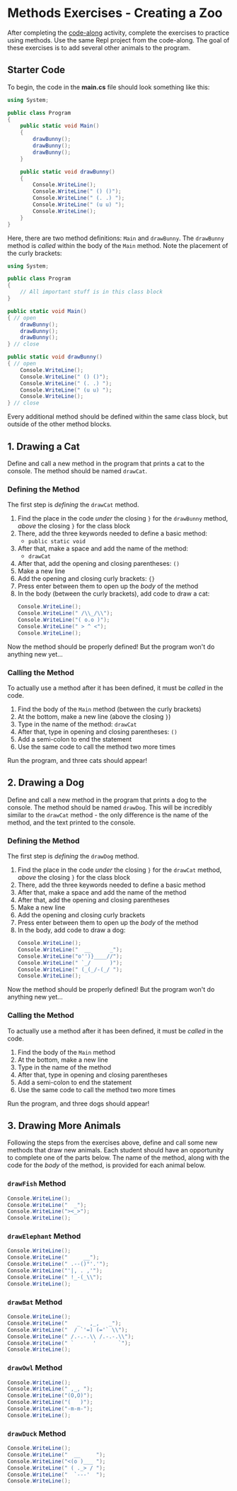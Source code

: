 # Methods Exercises - Creating a Zoo
After completing the [code-along](MethodsCodeAlong.md) activity, complete the exercises to practice using methods. Use the same Repl project from the code-along. The goal of these exercises is to add several other animals to the program.

## Starter Code
To begin, the code in the **main.cs** file should look something like this:

```cs
using System;

public class Program
{
    public static void Main()
    {
        drawBunny();
        drawBunny();
        drawBunny();
    }

    public static void drawBunny()
    {
        Console.WriteLine();
        Console.WriteLine(" () ()");
        Console.WriteLine(" (. .) ");
        Console.WriteLine(" (u u) ");
        Console.WriteLine();
    }
}
```

Here, there are two method definitions: `Main` and `drawBunny`. The `drawBunny` method is _called_ within the body of the `Main` method. Note the placement of the curly brackets:

```cs
using System;

public class Program
{
    // All important stuff is in this class block
}
```

```cs
public static void Main()
{ // open
    drawBunny();
    drawBunny();
    drawBunny();
} // close

public static void drawBunny()
{ // open
    Console.WriteLine();
    Console.WriteLine(" () ()");
    Console.WriteLine(" (. .) ");
    Console.WriteLine(" (u u) ");
    Console.WriteLine();
} // close
```

Every additional method should be defined within the same class block, but outside of the other method blocks.

## 1. Drawing a Cat
Define and call a new method in the program that prints a cat to the console. The method should be named `drawCat`.

### Defining the Method
The first step is _defining_ the `drawCat` method.

1. Find the place in the code _under_ the closing `}` for the `drawBunny` method, _above_ the closing `}` for the class block
1. There, add the three keywords needed to define a basic method:
    - `public static void`
1. After that, make a space and add the name of the method:
    - `drawCat`
1. After that, add the opening and closing parentheses: `()`
1. Make a new line
1. Add the opening and closing curly brackets: `{}`
1. Press enter between them to open up the _body_ of the method
1. In the body (between the curly brackets), add code to draw a cat:  
    ```cs
    Console.WriteLine();
    Console.WriteLine(" /\\_/\\");
    Console.WriteLine("( o.o )");
    Console.WriteLine(" > ^ <");
    Console.WriteLine();
    ```

Now the method should be properly defined! But the program won't do anything new yet...

### Calling the Method
To actually use a method after it has been defined, it must be _called_ in the code.

1. Find the body of the `Main` method (between the curly brackets)
1. At the bottom, make a new line (above the closing `}`)
1. Type in the name of the method: `drawCat`
1. After that, type in opening and closing parentheses: `()`
1. Add a semi-colon to end the statement
1. Use the same code to call the method two more times

Run the program, and three cats should appear!

## 2. Drawing a Dog
Define and call a new method in the program that prints a dog to the console. The method should be named `drawDog`. This will be incredibly similar to the `drawCat` method - the only difference is the name of the method, and the text printed to the console.

### Defining the Method
The first step is _defining_ the `drawDog` method.

1. Find the place in the code _under_ the closing `}` for the `drawCat` method, _above_ the closing `}` for the class block
1. There, add the three keywords needed to define a basic method
1. After that, make a space and add the name of the method
1. After that, add the opening and closing parentheses
1. Make a new line
1. Add the opening and closing curly brackets
1. Press enter between them to open up the _body_ of the method
2. In the body, add code to draw a dog:  
    ```cs
    Console.WriteLine();
    Console.WriteLine("  __      _");
    Console.WriteLine("o'')}____//");
    Console.WriteLine(" `_/      )");
    Console.WriteLine(" (_(_/-(_/ ");
    Console.WriteLine();
    ```

Now the method should be properly defined! But the program won't do anything new yet...

### Calling the Method
To actually use a method after it has been defined, it must be _called_ in the code.

1. Find the body of the `Main` method 
1. At the bottom, make a new line
1. Type in the name of the method
1. After that, type in opening and closing parentheses
1. Add a semi-colon to end the statement
1. Use the same code to call the method two more times

Run the program, and three dogs should appear!

## 3. Drawing More Animals
Following the steps from the exercises above, define and call some new methods that draw new animals. Each student should have an opportunity to complete one of the parts below. The name of the method, along with the code for the _body_ of the method, is provided for each animal below.

### `drawFish` Method
```cs
Console.WriteLine();
Console.WriteLine("  _");
Console.WriteLine("><_>");
Console.WriteLine();
```

### `drawElephant` Method
```cs
Console.WriteLine();
Console.WriteLine("     __");
Console.WriteLine(" .--()°'.'");
Console.WriteLine("'|, . ,'");
Console.WriteLine(" !_-(_\\");
Console.WriteLine();
```

### `drawBat` Method
```cs
Console.WriteLine();
Console.WriteLine("   _   ,_,   _");
Console.WriteLine("  / `'=) (='` \\");
Console.WriteLine(" /.-.-.\\ /.-.-.\\"); 
Console.WriteLine(" `      '       `");
Console.WriteLine();
```

### `drawOwl` Method
```cs
Console.WriteLine();
Console.WriteLine(" ,_, ");
Console.WriteLine("(O,O)");
Console.WriteLine("(   )");
Console.WriteLine("-m-m-");
Console.WriteLine();
```

### `drawDuck` Method
```cs
Console.WriteLine();
Console.WriteLine("  __     ");
Console.WriteLine("<(o )___ ");
Console.WriteLine(" ( ._> / ");
Console.WriteLine("  `---'  ");
Console.WriteLine();
```